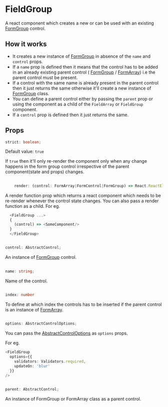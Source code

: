 
# FieldGroup
A react component which creates a new or can be used with an existing [FormGroup](FormGroup.md) control.

## How it works
 - It creates a new instance of [FormGroup](FormGroup.md) in absence of the `name` and `control` props.
 - If a `name` prop is defined then it means that the control has to be added in an already existing parent control (  [FormGroup](FormGroup.md) / [FormArray](FormArray.md)) i.e the parent control must be present.
 - If a control with the same name is already present in the parent control then it just returns the same otherwise it'll create a new instance of [FormGroup](FormGroup.md) class. 
 - You can define a parent control either by passing the `parent` prop or using the component as a child of the `FieldArray` or `FieldGroup` component.
 - If a `control` prop is defined then it just returns the same.


## Props
```ts
strict: boolean;
```
Default value: `true`

If `true` then it'll only re-render the component only when any change happens in the form group control irrespective of the parent component(state and props) changes.

##

```ts
    render: (control: FormArray|FormControl|FormGroup) => React.ReactElement<any>|React.ReactElement<any>[];
```
A render function prop which returns a react component which needs to be re-render whenever the control state changes.
You can also pass a render function as a child.
For eg.

```ts
  <FieldGroup ...>
  {
    (control) => <SomeComponent/>
  }
  </FieldGroup>
```

##
```ts
control: AbstractControl;
```
An instance of [FormGroup](FormGroup.md) control.

##
```ts
name: string;
```
Name of the control.

##
```ts
index: number
```
To define at which index the controls has to be inserted if the parent control is an instance of [FormArray](FormArray.md).

##
```ts
options: AbstractControlOptions;
```
You can pass the [AbstractControlOptions](AbstractControlOptions.md) as `options` props.

For eg.

```ts
<FieldGroup
  options={{
    validators: Validators.required,
    updateOn: 'blur'
  }}
/>
```

##
```ts
parent: AbstractControl;
```
An instance of FormGroup or FormArray class as a parent control.

